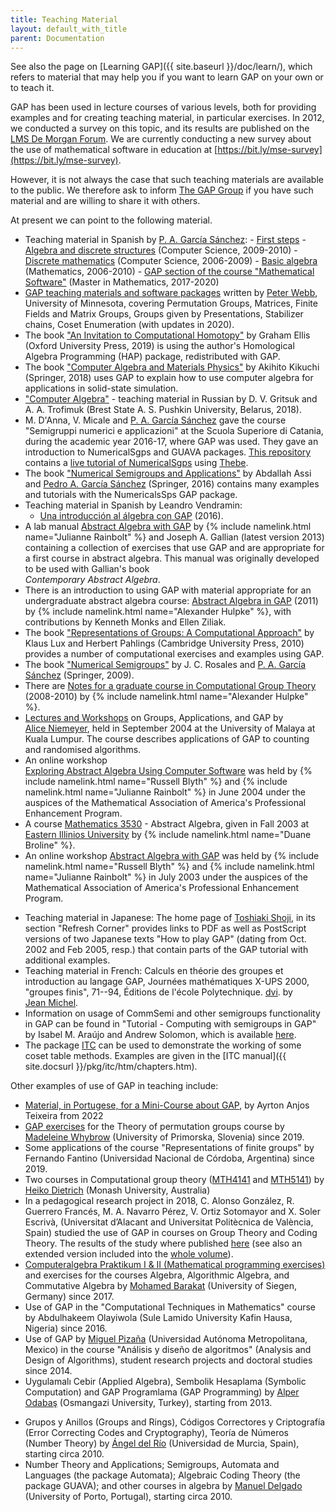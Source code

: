 ```yaml
---
title: Teaching Material
layout: default_with_title
parent: Documentation
---
```


 See also the page on
 [Learning GAP]({{ site.baseurl }}/doc/learn/),
 which refers to material that may help you if you want to learn 
 GAP on your own or to teach it.

  GAP has been used in lecture courses of various levels,
  both for providing examples and for creating teaching material, in
  particular exercises. In 2012, we conducted a survey on this topic,
  and its results are published on the
  [LMS De Morgan Forum](http://education.lms.ac.uk/2012/03/gap-in-teaching/).
  We are currently conducting a new survey about the use of mathematical
  software in education at [https://bit.ly/mse-survey](https://bit.ly/mse-survey).

  However, it is not always the case that
  such teaching materials are available to the public. We therefore
  ask to inform [The GAP Group](mailto:support@gap-system.org)
  if you have such material and are willing to share it with others.

  At present we can point to the following material.

  -  Teaching material in Spanish by [P. A. García Sánchez](https://www.ugr.es/~pedro):
    - [First steps](https://www.ugr.es/~pedro/gap/primeros-pasos.pdf)
    - [Algebra and discrete structures](https://www.ugr.es/~pedro/gap/practicas-GAP-AE.pdf) (Computer Science, 2009-2010)
    - [Discrete mathematics](https://www.ugr.es/~pedro/gap/practicas-GAP-MD.pdf) (Computer Science, 2006-2009)
    - [Basic algebra](https://www.ugr.es/~pedro/gap/practicas-GAP-AB.pdf) (Mathematics, 2006-2010)
    - [GAP section of the course "Mathematical Software"](https://github.com/pedritomelenas/Software-Matematicas-GAP/) (Master in Mathematics, 2017-2020)
  - [GAP teaching materials and software packages](http://www.math.umn.edu/~webb/GAPfiles/) written by 
    [Peter Webb](http://www.math.umn.edu/~webb),
    University of Minnesota,
    covering Permutation Groups, Matrices, Finite Fields and Matrix Groups, 
    Groups given by Presentations, Stabilizer chains, Coset Enumeration (with updates in 2020).
  - The book ["An Invitation to Computational Homotopy"](https://global.oup.com/academic/product/an-invitation-to-computational-homotopy-9780198832980)
    by Graham Ellis (Oxford University Press, 2019) is using the author's Homological Algebra Programming (HAP) package, redistributed with GAP.
  - The book ["Computer Algebra and Materials Physics"](https://www.springer.com/gp/book/9783319942254)
    by Akihito Kikuchi (Springer, 2018) uses GAP to explain how to use computer algebra for applications in
    solid-state simulation.
  - ["Computer Algebra"](http://lib.brsu.by/sites/default/files/books/%D0%9A%D0%BE%D0%BC%D0%BF%D1%8C%D1%8E%D1%82%D0%B5%D1%80%D0%BD%D0%B0%D1%8F%20%D0%B0%D0%BB%D0%B3%D0%B5%D0%B1%D1%80%D0%B0_2.pdf) - teaching material in Russian by D. V. Gritsuk and A. A. Trofimuk (Brest State A. S. Pushkin University, Belarus, 2018).
  - M. D'Anna, V. Micale and [P. A. García Sánchez](https://www.ugr.es/~pedro) gave the course
    "Semigruppi numerici e applicazioni" at the Scuola Superiore di Catania, during the academic year 2016-17, 
    where GAP was used. They gave an introduction to NumericalSgps and GUAVA packages.
    [This repository](https://github.com/pedritomelenas/SSC-Semigroups) contains a 
    [live tutorial of NumericalSgps](https://pedritomelenas.github.io/SSC-Semigroups/Live/gap-numericalsgps-thebelab.html)
    using [Thebe](https://github.com/executablebooks/thebe).
  - The book ["Numerical Semigroups and Applications"](https://www.springer.com/gp/book/9783319823256)
    by Abdallah Assi and [Pedro A. García Sánchez](https://www.ugr.es/~pedro) (Springer, 2016) contains
    many examples and tutorials with the NumericalsSps GAP package.
  - Teaching material in Spanish by Leandro Vendramin:
    - [Una introducción al álgebra con GAP](http://mate.dm.uba.ar/~lvendram/lectures/GAP.pdf) (2016).
  - A lab manual
    [Abstract Algebra with GAP](http://math.slu.edu/~rainbolt/manual8th.htm)
    by {% include namelink.html name="Julianne Rainbolt" %} and
    Joseph A. Gallian (latest version 2013)
    containing a collection of exercises that use GAP
    and are appropriate for a first course in abstract algebra.
    This manual was originally developed to be used with Gallian's book   
    *Contemporary Abstract Algebra*.
  - There is an introduction to using GAP with material appropriate
    for an undergraduate abstract algebra course: 
    [Abstract Algebra in GAP](https://www.math.colostate.edu/%7Ehulpke/CGT/howtogap.pdf) (2011)
    by {% include namelink.html name="Alexander Hulpke" %},
    with contributions by Kenneth Monks and Ellen Ziliak.
  - The book ["Representations of Groups: A Computational Approach"](https://www.cambridge.org/vi/universitypress/subjects/mathematics/algebra/representations-groups-computational-approach)
    by Klaus Lux and Herbert Pahlings (Cambridge University Press, 2010) provides a number of computational exercises and examples using GAP.
  - The book ["Numerical Semigroups"](https://link.springer.com/book/10.1007/978-1-4419-0160-6)
    by J. C. Rosales and [P. A. García Sánchez](https://www.ugr.es/~pedro) (Springer, 2009).
  - There are
    [Notes for a graduate course in Computational Group Theory](http://www.math.colostate.edu/~hulpke/CGT/cgtnotes2up.pdf) (2008-2010)
    by {% include namelink.html name="Alexander Hulpke" %}.
  - [Lectures and Workshops](http://www.maths.uwa.edu.au/~alice/KL) on Groups, Applications, and
    GAP by  
    [Alice Niemeyer](http://www.maths.uwa.edu.au/~alice),
    held in September  2004 at the University of Malaya at Kuala Lumpur. 
    The course describes applications of GAP
    to counting and randomised algorithms.
  - An online workshop
    [Exploring&nbsp;Abstract&nbsp;Algebra&nbsp;Using&nbsp;Computer&nbsp;Software](http://euler.slu.edu/GrantWebPages/PREP04AlgebraGap/GAPPREP.html)
    was held by {% include namelink.html name="Russell Blyth" %} and
    {% include namelink.html name="Julianne Rainbolt" %}
    in June 2004 under the auspices of the Mathematical Association of
    America's Professional Enhancement Program.
  - A course
    [Mathematics&nbsp;3530](https://web.archive.org/web/20100728031334/http://www.ux1.eiu.edu/~cfdmb/gap/index.html) - Abstract Algebra,
    given in Fall 2003 at
    [ Eastern&nbsp;Illinios&nbsp;University](http://www.eiu.edu/)
    by {% include namelink.html name="Duane Broline" %}.
  - An online workshop
    [Abstract&nbsp;Algebra&nbsp;with&nbsp;GAP](http://euler.slu.edu/GrantWebPages/PREP06AlgebraGap/index.html)
    was held by {% include namelink.html name="Russell Blyth" %} and
    {% include namelink.html name="Julianne Rainbolt" %}
    in July 2003 under the auspices of the Mathematical Association of
    America's Professional Enhancement Program.
  <!-- - <a href="http://www.win.tue.nl/~amc/ow/bachproj/BachelorProjectCIGIP.pdf">
    Graph&nbsp;Isomorphism&nbsp;Problem</a>
    by Vincent Remie, Eindhoven University of Technology.<br />
    This looks at ways to show that two graphs on n vertices
    are not isomorphic. Code is given for a number of GAP
    functions to examine graphs. -->
  <!-- - An introduction to using GAP to perform Polya counting with 
    <a href="http://www.csse.uwa.edu.au/~gordon/cube.pdf">
    colourings&nbsp;of&nbsp;the&nbsp;cube</a> 
    by [Gordon&nbsp;Royle](http://www.csse.uwa.edu.au/~gordon), 
    University of Western Australia. -->
  - Teaching material in Japanese:
    The home page of 
    [Toshiaki&nbsp;Shoji](http://www.math.nagoya-u.ac.jp/~shoji/eindex.html), 
    in its section "Refresh Corner" provides links to PDF as well as 
    PostScript versions of  two Japanese texts  "How to play GAP" 
    (dating from Oct. 2002 and Feb 2005, resp.) that contain parts 
    of the GAP tutorial with additional examples. 
  - Teaching material in French:
    Calculs en théorie des groupes et introduction au langage GAP,
    Journées  mathématiques  X-UPS  2000,  "groupes  finis", 71--94,
    Éditions de l'école Polytechnique.
    [dvi](https://webusers.imj-prg.fr/~jean.michel/papiers/xups.dvi).
    by [Jean&nbsp;Michel](https://webusers.imj-prg.fr/~jean.michel/).
  - Information on usage of CommSemi and other semigroups functionality
    in GAP can be found in "Tutorial - Computing with
    semigroups in GAP" by
    Isabel M. Araújo and
    Andrew Solomon,
    which is available 
    [here](http://citeseerx.ist.psu.edu/viewdoc/summary?doi=10.1.1.18.3578).
  - The package
    [ITC](https://gap-packages.github.io/itc/) can be used to demonstrate the
    working of some coset table methods. Examples are given in the
    [ITC&nbsp;manual]({{ site.docsurl }}/pkg/itc/htm/chapters.htm).

Other examples of use of GAP in teaching include: 
- [Material, in Portugese, for a Mini-Course about GAP](https://web.archive.org/web/20230204205117/http://pet.mat.unb.br/pub/Minicurso_de_GAP.pdf),
by Ayrton Anjos Teixeira from 2022
- [GAP exercises](https://github.com/MWhybrow92/Permutation-Groups) for the
Theory of permutation groups course by [Madeleine Whybrow](https://madeleinewhybrow.wordpress.com/)
(University of Primorska, Slovenia) since 2019.
- Some applications of the course "Representations of finite groups" by Fernando Fantino
(Universidad Nacional de Córdoba, Argentina) since 2019.
- Two courses in Computational group theory
([MTH4141](https://www3.monash.edu/pubs/2019handbooks/units/MTH4141.html) and
[MTH5141](https://www3.monash.edu/pubs/2019handbooks/units/MTH5141.html)) by
[Heiko Dietrich](http://users.monash.edu/~heikod/) (Monash University, Australia)
- In a pedagogical research project in 2018, C. Alonso González, R. Guerrero Francés, M. A. Navarro Pérez, 
V. Ortiz Sotomayor and X. Soler Escrivà, (Universitat d’Alacant and Universitat Politècnica de València, Spain) 
studied the use of GAP in courses on Group Theory and Coding Theory. The results of the study where published
[here](https://rua.ua.es/dspace/bitstream/10045/101711/1/Memories-Xarxes-I3CE-2018-19-141.pdf)
(see also an extended version included into the [whole volume](http://rua.ua.es/dspace/handle/10045/98732)).
- [Computeralgebra Praktikum I & II (Mathematical programming exercises)](https://www.algebra.mathematik.uni-siegen.de/barakat/teaching/W19/PraktikumCA/)
and exercises for the courses Algebra, Algorithmic Algebra, and Commutative Algebra by 
[Mohamed Barakat](https://www.algebra.mathematik.uni-siegen.de/barakat/) (University of Siegen, Germany) 
since 2017.
- Use of GAP in the "Computational Techniques in Mathematics" course by
Abdulhakeem Olayiwola (Sule Lamido University Kafin Hausa, Nigeria)
since 2016.
- Use of GAP by [Miguel Pizaña](http://xamanek.izt.uam.mx/map/)
(Universidad Autónoma Metropolitana, Mexico) in the course
"Análisis y diseño de algoritmos" (Analysis and Design of Algorithms),
student research projects and doctoral studies since 2014.
- Uygulamalı Cebir (Applied Algebra), Sembolik Hesaplama (Symbolic Computation)
and GAP Programlama (GAP Programming) by [Alper Odabaş](http://fef.ogu.edu.tr/aodabas/) (Osmangazi University, Turkey),
starting from 2013.
<!-- - Use of GAP at the Universidad de Almería (Spain) in the course Software en Matemáticas (since 2018);
and also the GUAVA package for Coding Theory in the course
["Teoría de la Información y la Codificación"](http://cms.ual.es/UAL/ht/estudios/titulaciones/titulacion/asignaturas/asignatura/TITULACION4100?id=&idTit=4100&idAss=40007321&idCaracter=O)
in the degree of Computer Science (since 2012). GAP was also used in the course
["Ampliación de Matemática Discreta"](http://cms.ual.es/UAL/universidad/departamentos/matematicas/docencia/asignaturas/asignatura/index.htm?id=6250&idTit=4000&idAss=40002202&idCaracter=B)
during several years, mainly for polynomials over finite extensions of finite fields, between 2004 and 2011. -->
- Grupos y Anillos (Groups and Rings), Códigos Correctores y Criptografía (Error Correcting Codes and Cryptography), Teoría de Números (Number Theory)
by [Ángel del Río](https://www.um.es/adelrio/) (Universidad de Murcia, Spain), starting circa 2010.
- Number Theory and Applications; Semigroups, Automata and Languages (the package Automata);
Algebraic Coding Theory (the package GUAVA); and other courses in algebra 
by [Manuel Delgado](https://cmup.fc.up.pt/cmup/mdelgado/) (University of Porto, Portugal), starting circa 2010.
